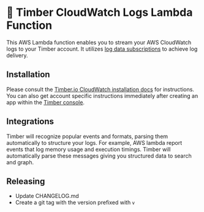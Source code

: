 # 🌲 Timber CloudWatch Logs Lambda Function

This AWS Lambda function enables you to stream your AWS CloudWatch logs to your Timber account.
It utilizes [log data subscriptions](http://docs.aws.amazon.com/AmazonCloudWatch/latest/logs/Subscriptions.html)
to achieve log delivery.

## Installation

Please consult the [Timber.io CloudWatch installation docs](https://timber.io/docs/platforms/aws-cloudwatch-logs/installation) for instructions.
You can also get account specific instructions immediately after creating an app within the
[Timber console](https://app.timber.io).

## Integrations

Timber will recognize popular events and formats, parsing them automatically to structure your logs.
For example, AWS lambda report events that log memory usage and execution timings. Timber will
automatically parse these messages giving you structured data to search and graph.

## Releasing

* Update CHANGELOG.md
* Create a git tag with the version prefixed with `v`
